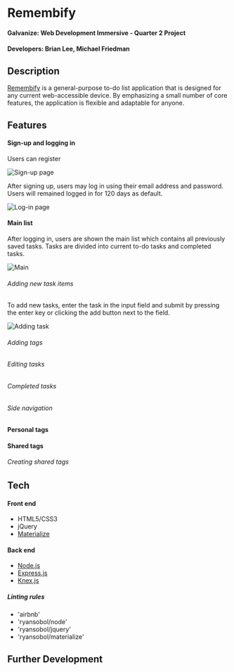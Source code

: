 # Remembify
#### Galvanize: Web Development Immersive - Quarter 2 Project
#### Developers: Brian Lee, Michael Friedman

## Description

[Remembify](https://remembify.herokuapp.com/) is a general-purpose to-do list application that is designed for any current web-accessible device. By emphasizing a small number of core features, the application is flexible and adaptable for anyone.

## Features

#### Sign-up and logging in

Users can register

![Sign-up page](http://images.brianjlee.net/remembify/signup.png)

After signing up, users may log in using their email address and password. Users will remained logged in for 120 days as default.

![Log-in page](http://images.brianjlee.net/remembify/login.png)

#### Main list

After logging in, users are shown the main list which contains all previously saved tasks. Tasks are divided into current to-do tasks and completed tasks.

![Main](http://images.brianjlee.net/remembify/main.png)

###### Adding new task items

To add new tasks, enter the task in the input field and submit by pressing the enter key or clicking the add button next to the field.

![Adding task](http://images.brianjlee.net/remembify/addnewtask.gif)

###### Adding tags

###### Editing tasks

###### Completed tasks

###### Side navigation


#### Personal tags

#### Shared tags

###### Creating shared tags


## Tech

#### Front end
- HTML5/CSS3
- jQuery
- [Materialize](http://materializecss.com/)

#### Back end
- [Node.js](https://nodejs.org/en/about/)
- [Express.js](http://expressjs.com/)
- [Knex.js](http://knexjs.org/)

##### Linting rules
* 'airbnb'
* 'ryansobol/node'
* 'ryansobol/jquery'
* 'ryansobol/materialize'

## Further Development
